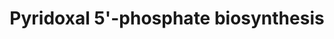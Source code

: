 ---
annotations:
- type: Pathway Ontology
  value: vitamin B6 metabolic pathway
authors:
- Anwesha
- Lindarieswijk
- Eweitz
description: Developed by Gramene.org  Source:[http://plantreactome.gramene.org/ Plant
  Reactome].
last-edited: 2021-05-26
organisms:
- Oryza sativa
redirect_from:
- /index.php/Pathway:WP2953
- /instance/WP2953
schema-jsonld:
- '@context': https://schema.org/
  '@id': https://wikipathways.github.io/pathways/WP2953.html
  '@type': Dataset
  creator:
    '@type': Organization
    name: WikiPathways
  description: Developed by Gramene.org  Source:[http://plantreactome.gramene.org/
    Plant Reactome].
  keywords:
  - ''
  - PDXP
  - 4-(phosphonooxy)-threonine
  - synthase
  - H2O
  - CO2
  - H+
  - D-erythrose-4-phosphate
  - NADH
  - 2-oxo-3-hydroxy-4-phosphobutanoate
  - D-glyceraldehyde-3-phosphate
  - O2
  - H2O2
  - (2S)-2-amino-3-oxo-4-phosphonooxybutanoate
  - L-Glu
  - NAD+
  - 5-phosphate
  - 1-deoxy-D-xylulose-5-phosphate
  - 2OG
  - Pi
  - 1-deoxy-D-xylulose
  - erythronate-4-phosphate
  - pyridoxal
  - 5'-phosphate
  - PYR
  - PXLP
  license: CC0
  name: Pyridoxal 5'-phosphate biosynthesis
seo: CreativeWork
title: Pyridoxal 5'-phosphate biosynthesis
wpid: WP2953
---